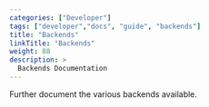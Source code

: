 ```yaml
---
categories: ["Developer"]
tags: ["developer","docs", "guide", "backends"] 
title: "Backends"
linkTitle: "Backends"
weight: 88
description: >
  Backends Documentation
---
```

Further document the various backends available.

